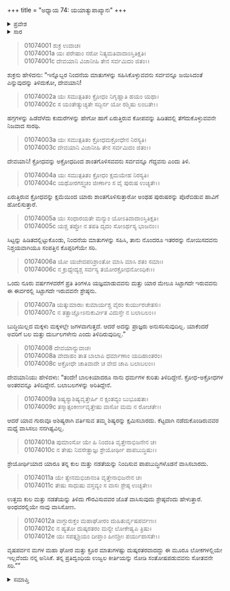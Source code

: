 +++
title = "ಅಧ್ಯಾಯ 74: ಯಯಾತ್ಯುಪಾಖ್ಯಾನಃ"
+++

<details><summary>ಪ್ರವೇಶ</summary>


।।   ಓಂ ಓಂ ನಮೋ ನಾರಾಯಣಾಯ।।   ಶ್ರೀ ವೇದವ್ಯಾಸಾಯ ನಮಃ ।।

ಶ್ರೀ ಕೃಷ್ಣದ್ವೈಪಾಯನ ವೇದವ್ಯಾಸ ವಿರಚಿತ  

**ಶ್ರೀ ಮಹಾಭಾರತ**

**ಆದಿ ಪರ್ವ**

**ಸಂಭವ ಪರ್ವ**

**ಅಧ್ಯಾಯ 74**

</details>


<details><summary>ಸಾರ</summary>

ಶಕ್ರನು ದೇವಯಾನಿಗೆ ಸಹನೆಯನ್ನು ಸೂಚಿಸಿದರೂ ಅವಳು ಸೇಡನ್ನು ತೀರಿಸಿಕೊಳ್ಳಲು ಒತ್ತಾಯಿಸುವುದು (1-12).

</details>


> 01074001 ಶುಕ್ರ ಉವಾಚ।  
01074001a ಯಃ ಪರೇಷಾಂ ನರೋ ನಿತ್ಯಮತಿವಾದಾಂಸ್ತಿತಿಕ್ಷತಿ।  
01074001c ದೇವಯಾನಿ ವಿಜಾನೀಹಿ ತೇನ ಸರ್ವಮಿದಂ ಜಿತಂ।।

ಶುಕ್ರನು ಹೇಳಿದನು: “ಇನ್ನೊಬ್ಬರ ನಿಂದನೆಯ ಮಾತುಗಳನ್ನು ಸಹಿಸಿಕೊಳ್ಳುವವನು ಸರ್ವವನ್ನೂ ಜಯಿಸಿದಂತೆ ಎನ್ನುವುದನ್ನು ತಿಳಿದುಕೋ, ದೇವಯಾನಿ!

> 01074002a ಯಃ ಸಮುತ್ಪತಿತಂ ಕ್ರೋಧಂ ನಿಗೃಹ್ಣಾತಿ ಹಯಂ ಯಥಾ।  
01074002c ಸ ಯಂತೇತ್ಯುಚ್ಯತೇ ಸದ್ಭಿರ್ನ ಯೋ ರಶ್ಮಿಷು ಲಂಬತೇ।।

ಹಗ್ಗಗಳನ್ನು ಹಿಡೆದೆಳೆದು ಕುದುರೆಗಳನ್ನು ಹೇಗೋ ಹಾಗೆ ಏರುತ್ತಿರುವ ಕೋಪವನ್ನು ಹಿಡಿತದಲ್ಲಿ ತೆಗೆದುಕೊಳ್ಳುವವನೇ ನಿಜವಾದ ಸಾರಥಿ.

> 01074003a ಯಃ ಸಮುತ್ಪತಿತಂ ಕ್ರೋಧಮಕ್ರೋಧೇನ ನಿರಸ್ಯತಿ।  
01074003c ದೇವಯಾನಿ ವಿಜಾನೀಹಿ ತೇನ ಸರ್ವಮಿದಂ ಜಿತಂ।।

ದೇವಯಾನಿ! ಕ್ರೋಧವನ್ನು ಅಕ್ರೋಧದಿಂದ ಶಾಂತಗೊಳಿಸವವನು ಸರ್ವವನ್ನೂ ಗೆದ್ದವನು ಎಂದು ತಿಳಿ.

> 01074004a ಯಃ ಸಮುತ್ಪತಿತಂ ಕ್ರೋಧಂ ಕ್ಷಮಯೇಹ ನಿರಸ್ಯತಿ।  
01074004c ಯಥೋರಗಸ್ತ್ವಚಂ ಜೀರ್ಣಾಂ ಸ ವೈ ಪುರುಷ ಉಚ್ಯತೇ।।

ಏರುತ್ತಿರುವ ಕ್ರೋಧವನ್ನು ಕ್ಷಮೆಯಿಂದ ಯಾರು ಶಾಂತಗೊಳಿಸುತ್ತಾರೋ ಅಂಥಹ ಪುರುಷರನ್ನು ಪೊರೆಬಿಡುವ ಹಾವಿಗೆ ಹೋಲಿಸುತ್ತಾರೆ.

> 01074005a ಯಃ ಸಂಧಾರಯತೇ ಮನ್ಯುಂ ಯೋಽತಿವಾದಾಂಸ್ತಿತಿಕ್ಷತಿ।  
01074005c ಯಶ್ಚ ತಪ್ತೋ ನ ತಪತಿ ದೃದಂ ಸೋಽರ್ಥಸ್ಯ ಭಾಜನಂ।।

ಸಿಟ್ಟನ್ನು ಹಿಡಿತದಲ್ಲಿಟ್ಟುಕೊಂಡು, ನಿಂದನೆಯ ಮಾತುಗಳನ್ನು ಸಹಿಸಿ, ತಾನು ನೊಂದರೂ ಇತರರನ್ನು ನೋಯಿಸದವನು ನಿಶ್ಚಯವಾಗಿಯೂ ಸಂಪತ್ತಿನ ಕೊಪ್ಪರಿಗೆಯೇ ಸರಿ.

> 01074006a ಯೋ ಯಜೇದಪರಿಶ್ರಾಂತೋ ಮಾಸಿ ಮಾಸಿ ಶತಂ ಸಮಾಃ।  
01074006c ನ ಕ್ರುಧ್ಯೇದ್ಯಶ್ಚ ಸರ್ವಸ್ಯ ತಯೋರಕ್ರೋಧನೋಽಧಿಕಃ।।

ಒಂದು ನೂರು ವರ್ಷಗಳವರೆಗೆ ಪ್ರತಿ ತಿಂಗಳೂ ಯಜ್ಞಮಾಡುವವನು ಮತ್ತು ಯಾರ ಮೇಲೂ ಸಿಟ್ಟಾಗದೇ ಇರುವವನು ಈ ಈರ್ವರಲ್ಲಿ ಸಿಟ್ಟಾಗದೇ ಇರುವವನೇ ಶ್ರೇಷ್ಠನು.

> 01074007a ಯತ್ಕುಮಾರಾಃ ಕುಮಾರ್ಯಶ್ಚ ವೈರಂ ಕುರ್ಯುರಚೇತಸಃ।  
01074007c ನ ತತ್ಪ್ರಾಜ್ಞೋಽನುಕುರ್ವೀತ ವಿದುಸ್ತೇ ನ ಬಲಾಬಲಂ।।

ಬುದ್ಧಿಯಿಲ್ಲದ ಮಕ್ಕಳು ಮಕ್ಕಳಲ್ಲೇ ಜಗಳವಾಗುತ್ತದೆ. ಆದರೆ ಅದನ್ನು ಪ್ರಾಜ್ಞರು ಅನುಸರಿಸುವುದಿಲ್ಲ. ಯಾಕೆಂದರೆ ಅವರಿಗೆ ಬಲ ಮತ್ತು ದುರ್ಬಲಗಳೇನು ಎಂದು ತಿಳಿದಿರುವುದಿಲ್ಲ.”

> 01074008 ದೇವಯಾನ್ಯುವಾಚ।  
01074008a ವೇದಾಹಂ ತಾತ ಬಾಲಾಪಿ ಧರ್ಮಾಣಾಂ ಯದಿಹಾಂತರಂ।  
01074008c ಅಕ್ರೋಧೇ ಚಾತಿವಾದೇ ಚ ವೇದ ಚಾಪಿ ಬಲಾಬಲಂ।।

ದೇವಯಾನಿಯು ಹೇಳಿದಳು: “ತಂದೇ! ಬಾಲಕಿಯಾದರೂ ನಾನು ಧರ್ಮಗಳ ಕುರಿತು ತಿಳಿದಿದ್ದೇನೆ. ಕ್ರೋಧ-ಅಕ್ರೋಧಗಳ ಅಂತರವನ್ನೂ ತಿಳಿದಿದ್ದೇನೆ. ಬಲಾಬಲಗಳನ್ನು ಅರಿತಿದ್ದೇನೆ.

> 01074009a ಶಿಷ್ಯಸ್ಯಾಶಿಷ್ಯವೃತ್ತೇರ್ಹಿ ನ ಕ್ಷಂತವ್ಯಂ ಬುಭೂಷತಾ।  
01074009c ತಸ್ಮಾತ್ಸಂಕೀರ್ಣವೃತ್ತೇಷು ವಾಸೋ ಮಮ ನ ರೋಚತೇ।।

ಆದರೆ ಯಾವ ಗುರುವೂ ಅಶಿಷ್ಯರಾಗಿ ವರ್ತಿಸುವ ತಮ್ಮ ಶಿಷ್ಯರನ್ನು ಕ್ಷಮಿಸಬಾರದು. ಕೆಟ್ಟದಾಗಿ ನಡೆದುಕೊಂಡಿರುವವರ ಮಧ್ಯೆ ವಾಸಿಸಲು ನನಗಿಷ್ಟವಿಲ್ಲ.

> 01074010a ಪುಮಾಂಸೋ ಯೇ ಹಿ ನಿಂದಂತಿ ವೃತ್ತೇನಾಭಿಜನೇನ ಚ।  
01074010c ನ ತೇಷು ನಿವಸೇತ್ಪ್ರಾಜ್ಞಃ ಶ್ರೇಯೋರ್ಥೀ ಪಾಪಬುದ್ಧಿಷು।।

ಶ್ರೇಯೋರ್ಥಿಯಾದ ಯಾರೂ ತನ್ನ ಕುಲ ಮತ್ತು ನಡತೆಯನ್ನು ನಿಂದಿಸುವ ಪಾಪಬುದ್ಧಿಗಳೊಡನೆ ವಾಸಿಸಬಾರದು.

> 01074011a ಯೇ ತ್ವೇನಮಭಿಜಾನಂತಿ ವೃತ್ತೇನಾಭಿಜನೇನ ಚ।  
01074011c ತೇಷು ಸಾಧುಷು ವಸ್ತವ್ಯಂ ಸ ವಾಸಃ ಶ್ರೇಷ್ಠ ಉಚ್ಯತೇ।।

ಉತ್ತಮ ಕುಲ ಮತ್ತು ನಡತೆಯನ್ನು ತಿಳಿದು ಗೌರವಿಸುವವರ ಜೊತೆ ವಾಸಿಸುವುದು ಶ್ರೇಷ್ಠವೆಂದು ಹೇಳುತ್ತಾರೆ. ಅಂಥವರಲ್ಲಿಯೇ ನಾವು ವಾಸಿಸೋಣ.

> 01074012a ವಾಗ್ದುರುಕ್ತಂ ಮಹಾಘೋರಂ ದುಹಿತುರ್ವೃಷಪರ್ವಣಃ।   
01074012c ನ ಹ್ಯತೋ ದುಷ್ಕರತರಂ ಮನ್ಯೇ ಲೋಕೇಷ್ವಪಿ ತ್ರಿಷು।  
01074012e ಯಃ ಸಪತ್ನಶ್ರಿಯಂ ದೀಪ್ತಾಂ ಹೀನಶ್ರೀಃ ಪರ್ಯುಪಾಸತೇ।।

ವೃಷಪರ್ವನ ಮಗಳ ಮಹಾ ಘೋರ ಮತ್ತು ಕ್ರೂರ ಮಾತುಗಳಷ್ಟು ದುಷ್ಕರತರವಾದದ್ದು ಈ ಮೂರೂ ಲೋಕಗಳಲ್ಲಿಯೇ ಇಲ್ಲವೆಂದು ನನ್ನ ಅನಿಸಿಕೆ. ತನ್ನ ಪ್ರತಿದ್ವಂಧಿಯ ಉಜ್ವಲ ಕೀರ್ತಿಯನ್ನು ನೋಡಿ ಸಂತೋಷಪಡುವವನು ಸೋತವನೇ ಸರಿ.””

<details><summary>ಸಮಾಪ್ತಿ</summary>

ಇತಿ ಶ್ರೀ ಮಹಾಭಾರತೇ ಆದಿಪರ್ವಣಿ ಸಂಭವಪರ್ವಣಿ ಯಯಾತ್ಯುಪಾಖ್ಯಾನೇ ಚತುಃಸಪ್ತತಿತಮೋಽಧ್ಯಾಯಃ।।  
ಇದು ಶ್ರೀ ಮಹಾಭಾರತದಲ್ಲಿ ಆದಿಪರ್ವದಲ್ಲಿ ಸಂಭವ ಪರ್ವದಲ್ಲಿ ಯಯಾತಿ-ಉಪಾಖ್ಯಾನದಲ್ಲಿ ಎಪ್ಪತ್ತ್ನಾಲ್ಕನೆಯ ಅಧ್ಯಾಯವು.

</details>

